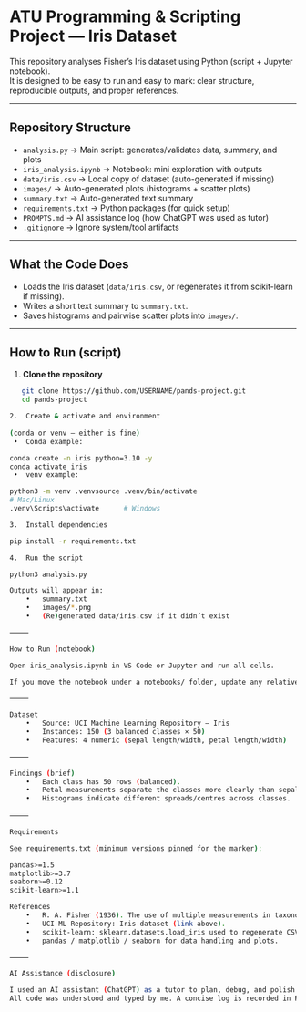 # ATU Programming & Scripting Project — Iris Dataset

This repository analyses Fisher’s Iris dataset using Python (script + Jupyter notebook).  
It is designed to be easy to run and easy to mark: clear structure, reproducible outputs, and proper references.

---

## Repository Structure

- `analysis.py` → Main script: generates/validates data, summary, and plots  
- `iris_analysis.ipynb` → Notebook: mini exploration with outputs  
- `data/iris.csv` → Local copy of dataset (auto-generated if missing)  
- `images/` → Auto-generated plots (histograms + scatter plots)  
- `summary.txt` → Auto-generated text summary  
- `requirements.txt` → Python packages (for quick setup)  
- `PROMPTS.md` → AI assistance log (how ChatGPT was used as tutor)  
- `.gitignore` → Ignore system/tool artifacts  

---

## What the Code Does

- Loads the Iris dataset (`data/iris.csv`, or regenerates it from scikit-learn if missing).  
- Writes a short text summary to `summary.txt`.  
- Saves histograms and pairwise scatter plots into `images/`.  

---

## How to Run (script)

1. **Clone the repository**
   
```bash
   git clone https://github.com/USERNAME/pands-project.git
   cd pands-project

2.	Create & activate and environment
 
(conda or venv — either is fine)
 •	Conda example:

conda create -n iris python=3.10 -y
conda activate iris
 •	venv example:

python3 -m venv .venvsource .venv/bin/activate   
# Mac/Linux
.venv\Scripts\activate      # Windows

3.	Install dependencies

pip install -r requirements.txt

4.	Run the script

python3 analysis.py

Outputs will appear in:
	•	summary.txt
	•	images/*.png
	•	(Re)generated data/iris.csv if it didn’t exist

⸻

How to Run (notebook)

Open iris_analysis.ipynb in VS Code or Jupyter and run all cells.

If you move the notebook under a notebooks/ folder, update any relative paths to ../images/ and ../data/iris.csv.

⸻

Dataset
	•	Source: UCI Machine Learning Repository — Iris
	•	Instances: 150 (3 balanced classes × 50)
	•	Features: 4 numeric (sepal length/width, petal length/width)

⸻

Findings (brief)
	•	Each class has 50 rows (balanced).
	•	Petal measurements separate the classes more clearly than sepal measurements.
	•	Histograms indicate different spreads/centres across classes.
 
⸻

Requirements

See requirements.txt (minimum versions pinned for the marker):

pandas>=1.5
matplotlib>=3.7
seaborn>=0.12
scikit-learn>=1.1

References
	•	R. A. Fisher (1936). The use of multiple measurements in taxonomic problems.
	•	UCI ML Repository: Iris dataset (link above).
	•	scikit-learn: sklearn.datasets.load_iris used to regenerate CSV if missing.
	•	pandas / matplotlib / seaborn for data handling and plots.

⸻

AI Assistance (disclosure)

I used an AI assistant (ChatGPT) as a tutor to plan, debug, and polish documentation.
All code was understood and typed by me. A concise log is recorded in PROMPTS.md.